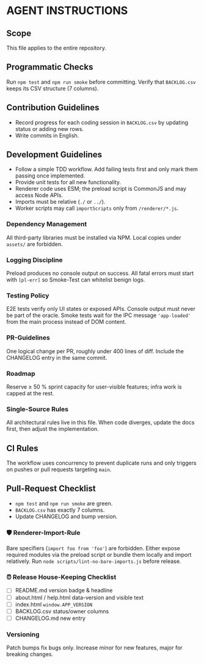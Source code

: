 # AGENT INSTRUCTIONS

## Scope
This file applies to the entire repository.

## Programmatic Checks
Run `npm test` and `npm run smoke` before committing. Verify that `BACKLOG.csv` keeps its CSV structure (7 columns).

## Contribution Guidelines
- Record progress for each coding session in `BACKLOG.csv` by updating status or adding new rows.
- Write commits in English.

## Development Guidelines
- Follow a simple TDD workflow. Add failing tests first and only mark them passing once implemented.
- Provide unit tests for all new functionality.
- Renderer code uses ESM; the preload script is CommonJS and may access Node APIs.
- Imports must be relative (`./` or `../`).
- Worker scripts may call `importScripts` only from `/renderer/*.js`.

### Dependency Management
All third-party libraries must be installed via NPM. Local copies under `assets/` are forbidden.

### Logging Discipline
Preload produces no console output on success. All fatal errors must start with `[pl-err]` so Smoke-Test can whitelist benign logs.

### Testing Policy
E2E tests verify only UI states or exposed APIs. Console output must never be part of the oracle.
Smoke tests wait for the IPC message `'app-loaded'` from the main process instead of DOM content.

### PR-Guidelines
One logical change per PR, roughly under 400 lines of diff. Include the CHANGELOG entry in the same commit.

### Roadmap
Reserve ≥ 50 % sprint capacity for user-visible features; infra work is capped at the rest.

### Single-Source Rules
All architectural rules live in this file. When code diverges, update the docs first, then adjust the implementation.

## CI Rules
The workflow uses concurrency to prevent duplicate runs and only triggers on pushes or pull requests targeting `main`.

## Pull-Request Checklist
- `npm test` and `npm run smoke` are green.
- `BACKLOG.csv` has exactly 7 columns.
- Update CHANGELOG and bump version.

### 🛡 Renderer-Import-Rule
Bare specifiers (`import foo from 'foo'`) are forbidden. Either expose required modules via the preload script or bundle them locally and import relatively. Run `node scripts/lint-no-bare-imports.js` before release.

### ⏰ Release House-Keeping Checklist
- [ ] README.md version badge & headline
- [ ] about.html / help.html data-version and visible text
- [ ] index.html `window.APP_VERSION`
- [ ] BACKLOG.csv status/owner columns
- [ ] CHANGELOG.md new entry

### Versioning
Patch bumps fix bugs only. Increase minor for new features, major for breaking changes.
